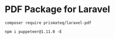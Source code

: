 # PDF Package for Laravel

```
composer require prismateq/laravel-pdf
```

```
npm i puppeteer@1.11.0 -E
```
